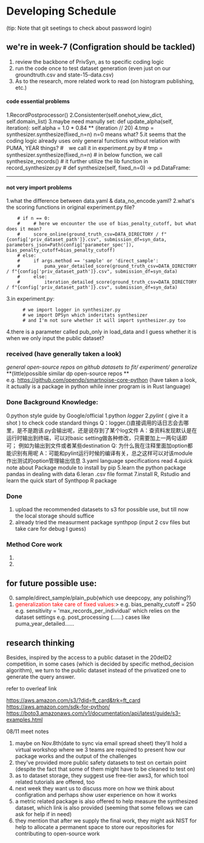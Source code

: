 # Developing Schedule
(tip: Note that git seetings to check about password login)
## we're in week-7 (Configration should be tackled)
1. review the backbone of PrivSyn, as to specific coding logic
2. run the code once to test dataset generation (even just on our groundtruth.csv and state-15-data.csv) 
3. As to the research, more related work to read (on histogram publishing, etc.) 


#### code essential problems
1.RecordPostprocessor()
2.Consistenter(self.onehot_view_dict, self.domain_list)
3.maybe need manully set: 
def update_alpha(self, iteration):
   self.alpha = 1.0 * 0.84 ** (iteration // 20)
4.tmp = synthesizer.synthesize(fixed_n=n) n=0 means what?
5.it seems that the coding logic already uses only general functions without relation with PUMA, YEAR things?
    #　we call it in experiment.py by 
    #  tmp = synthesizer.synthesize(fixed_n=n)
    # in below function, we call synthesize_records()
    # it further utilize the lib function in record_synthesizer.py
    # def synthesize(self, fixed_n=0) -> pd.DataFrame:


------------------------------------------------
#### not very import problems 
1.what the difference between data.yaml & data_no_encode.yaml?
2.what's the scoring functions in original experiment.py file?
```
    # if n == 0:
    #     # here we encounter the use of bias_penalty_cutoff, but what does it mean?
    #     score_online(ground_truth_csv=DATA_DIRECTORY / f"{config['priv_dataset_path']}.csv", submission_df=syn_data, parameters_json=Path(config['parameter_spec']), bias_penalty_cutoff=bias_penalty_cutoff)
    # else:
    #     if args.method == 'sample' or 'direct_sample':
    #         puma_year_detailed_score(ground_truth_csv=DATA_DIRECTORY / f"{config['priv_dataset_path']}.csv", submission_df=syn_data)
    #     else:
    #         iteration_detailed_score(ground_truth_csv=DATA_DIRECTORY / f"{config['priv_dataset_path']}.csv", submission_df=syn_data)
```
3.in experiment.py:
```
      # we import logger in synthesizer.py
      # we import DPSyn which inderitats synthesizer 
      # and I'm not sure whether it will import synthesizer.py too
```
4.there is a parameter called pub_only in load_data and I guess whether it is when we only input the public dataset?


### received (have generally taken a look)
*general open-source repos on github*
*datasets to fit/ experiment/ generalize*
**(little)possible similar dp open-source repos **  
   e.g. https://github.com/opendp/smartnoise-core-python (have taken a look, it actually is a package in python while inner program is in Rust language)


### Done Background Knowledge:
0.python style guide by Google/official
1.python *logger*
2.*pylint* ( give it a shot ) to check code standard things 
Q：logger.()直接调用的话日志会去哪里，是不是跑该.py会输出呢，还是说存到了某个log文件
A：查资料发现默认是在运行时输出到终端，可以对basic setting做各种修改，只需要加上一两句话即可；
例如为输出到文件或者某些destination
Q:  为什么我在注释里面加option都能识别有用呢
A：可能和pylint运行时候的编译有关，总之这样可以对该module作出测试的option管理输出信息
3.yaml language specifications read
4.quick note about Package module to install by pip
5.learn the python package pandas in dealing with data
6.leran .csv file format
7.install R, Rstudio and learn the quick start of Synthpop R package



### Done 
1. upload the recommended datasets to s3 for possible use, but till now the local storage should suffice
2. already tried the measurment package synthpop (input 2 csv files but take care for debug I guess)


### Method Core work
1.
2. 







## for future possible use: 
0. sample/direct_sample/plain_pub(which use deepcopy, any polishing?)
1. <font color=red>generalization take care of fixed values:</font>>
   e.g.
    bias_penalty_cutoff = 250
   e.g.
    sensitivity = 'max_records_per_individual' which relies on the dataset settings
   e.g.
    post_processing (......)
    cases like puma_year_detailed......
## research thinking
 Besides, inspired by the access to a public dataset in the 20deID2 competition, in some cases (which is decided by specific method_decision algorithm), we turn to the public dataset instead of the privatized one to generate the query answer. 

refer to overleaf link


https://aws.amazon.com/s3/?did=ft_card&trk=ft_card
https://aws.amazon.com/sdk-for-python/
https://boto3.amazonaws.com/v1/documentation/api/latest/guide/s3-examples.html

08/11 meet notes
1. maybe on Nov.8th(date to sync via email spread sheet) they'll hold a virtual workshop where we 3 teams are required to present how our package works and the output of the challenges
2. they've provided more public safety datasets to test on certain point (despite the fact that some of them might have to be cleaned to test on)
3. as to dataset storage, they suggest use free-tier aws3, for which tool related tutorials are offered, too
4. next week they want us to discuss more on how we think about configration and perhaps show user experience on how it works
5. a metric related package is also offered to help measure the synthesized dataset, which link is also provided (seeming that some fellows we can ask for help if in need)
6. they mention that after we supply the final work, they might ask NIST for help to allocate a permanent space to store our repositories for contributing to open-source work